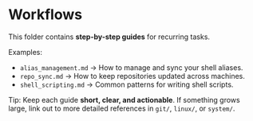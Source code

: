 # Workflows

This folder contains **step-by-step guides** for recurring tasks.

Examples:  
- `alias_management.md` → How to manage and sync your shell aliases.  
- `repo_sync.md` → How to keep repositories updated across machines.  
- `shell_scripting.md` → Common patterns for writing shell scripts.  

Tip: Keep each guide **short, clear, and actionable**. If something grows large, link out to more detailed references in `git/`, `linux/`, or `system/`.
